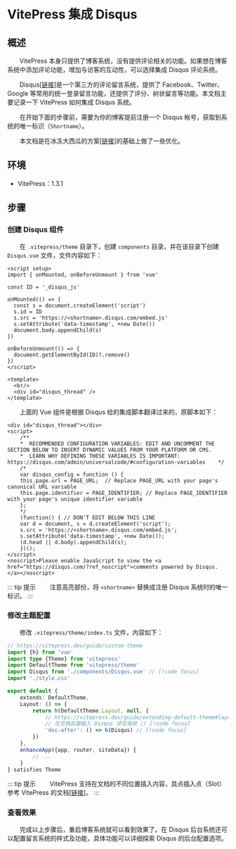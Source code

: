 # VitePress 集成 Disqus
## 概述
&emsp;&emsp;VitePress 本身只提供了博客系统，没有提供评论相关的功能。如果想在博客系统中添加评论功能，增加与访客的互动性，可以选择集成 Disqus 评论系统。

&emsp;&emsp;Disqus[[链接](https://disqus.com)]是一个第三方的评论留言系统，提供了 Facebook、Twitter、Google 等常用的统一登录留言功能，还提供了评分、树状留言等功能。本文档主要记录一下 VitePress 如何集成 Disqus 系统。

&emsp;&emsp;在开始下面的步骤前，需要为你的博客提前注册一个 Disqus 帐号，获取到系统的唯一标识（`Shortname`）。

&emsp;&emsp;本文档是在冰冻大西瓜的方案[[链接](https://bddxg.top/article/note/vitepress优化/给vitepress添加评论系统.html)]的基础上做了一些优化。

## 环境

- VitePress：1.3.1

## 步骤
### 创建 Disqus 组件
&emsp;&emsp;在 `.vitepress/theme` 目录下，创建 `components` 目录，并在该目录下创建 `Disqus.vue` 文件，文件内容如下：

```vue{9}
<script setup>
import { onMounted, onBeforeUnmount } from 'vue'

const ID = '_disqus_js'

onMounted(() => {
  const s = document.createElement('script')
  s.id = ID
  s.src = 'https://<shortname>.disqus.com/embed.js'
  s.setAttribute('data-timestamp', +new Date())
  document.body.appendChild(s)
})

onBeforeUnmount(() => {
  document.getElementById(ID)?.remove()
})
</script>

<template>
  <br/>
  <div id="disqus_thread" />
</template>
```

&emsp;&emsp;上面的 Vue 组件是根据 Disqus 给的集成脚本翻译过来的，原脚本如下：

```html{14}
<div id="disqus_thread"></div>
<script>
    /**
    *  RECOMMENDED CONFIGURATION VARIABLES: EDIT AND UNCOMMENT THE SECTION BELOW TO INSERT DYNAMIC VALUES FROM YOUR PLATFORM OR CMS.
    *  LEARN WHY DEFINING THESE VARIABLES IS IMPORTANT: https://disqus.com/admin/universalcode/#configuration-variables    */
    /*
    var disqus_config = function () {
    this.page.url = PAGE_URL;  // Replace PAGE_URL with your page's canonical URL variable
    this.page.identifier = PAGE_IDENTIFIER; // Replace PAGE_IDENTIFIER with your page's unique identifier variable
    };
    */
    (function() { // DON'T EDIT BELOW THIS LINE
    var d = document, s = d.createElement('script');
    s.src = 'https://<shortname>.disqus.com/embed.js';
    s.setAttribute('data-timestamp', +new Date());
    (d.head || d.body).appendChild(s);
    })();
</script>
<noscript>Please enable JavaScript to view the <a href="https://disqus.com/?ref_noscript">comments powered by Disqus.</a></noscript>
```

::: tip 提示
&emsp;&emsp;注意高亮部份，将 `<shortname>` 替换成注册 Disqus 系统时的唯一标识。
:::

### 修改主题配置
&emsp;&emsp;修改 `.vitepress/theme/index.ts` 文件，内容如下：

```typescript
// https://vitepress.dev/guide/custom-theme
import {h} from 'vue'
import type {Theme} from 'vitepress'
import DefaultTheme from 'vitepress/theme'
import Disqus from './components/Disqus.vue' // [!code focus]
import './style.css'

export default {
    extends: DefaultTheme,
    Layout: () => {
        return h(DefaultTheme.Layout, null, {
            // https://vitepress.dev/guide/extending-default-theme#layout-slots
            // 在文档后面插入 Disqus 评论系统 // [!code focus]
            'doc-after': () => h(Disqus) // [!code focus]
        })
    },
    enhanceApp({app, router, siteData}) {
        // ...
    }
} satisfies Theme

```

::: tip 提示
&emsp;&emsp;VitePress 支持在文档的不同位置插入内容，具点插入点（Slot）参考 VitePress 的文档[[链接](https://vitepress.dev/guide/extending-default-theme#layout-slots)]。
:::

### 查看效果
&emsp;&emsp;完成以上步骤后，重启博客系统就可以看到效果了。在 Disqus 后台系统还可以配置留言系统的样式及功能，具体功能可以详细探索 Disqus 的后台配置选项。